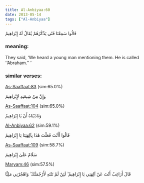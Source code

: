 ```yaml
---
title: Al-Anbiyaa:60
date: 2013-05-14
tags: ["Al-Anbiyaa"]
---
```

قَالُوا سَمِعْنَا فَتًى يَذْكُرُهُمْ يُقَالُ لَهُ إِبْرَاهِيمُ
### meaning: 
They said, ‘We heard a young man mentioning them. He is called ‘‘Abraham.’’ ’
### similar verses: 

[As-Saaffaat:83](/37/83) (sim:65.0%)

وَإِنَّ مِنْ شِيعَتِهِ لَإِبْرَاهِيمَ

[As-Saaffaat:104](/37/104) (sim:65.0%)

وَنَادَيْنَاهُ أَنْ يَا إِبْرَاهِيمُ

[Al-Anbiyaa:62](/21/62) (sim:59.1%)

قَالُوا أَأَنْتَ فَعَلْتَ هَٰذَا بِآلِهَتِنَا يَا إِبْرَاهِيمُ

[As-Saaffaat:109](/37/109) (sim:58.7%)

سَلَامٌ عَلَىٰ إِبْرَاهِيمَ

[Maryam:46](/19/46) (sim:57.5%)

قَالَ أَرَاغِبٌ أَنْتَ عَنْ آلِهَتِي يَا إِبْرَاهِيمُ ۖ لَئِنْ لَمْ تَنْتَهِ لَأَرْجُمَنَّكَ ۖ وَاهْجُرْنِي مَلِيًّا
